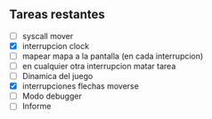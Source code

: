 
Tareas restantes
--------------------------
- [ ] syscall mover
- [x] interrupcion clock
- [ ] mapear mapa a la pantalla (en cada interrupcion) 
- [ ] en cualquier otra interrupcion matar tarea
- [ ] Dinamica del juego
- [x] interrupciones flechas moverse
- [ ] Modo debugger
- [ ] Informe
